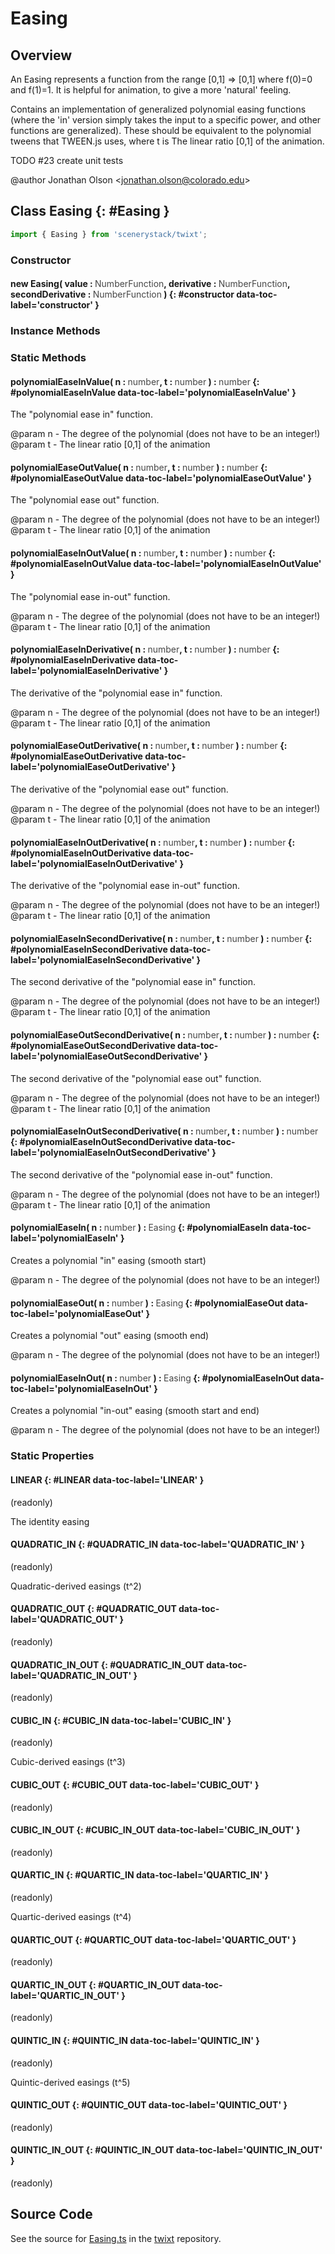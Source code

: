 # Easing

## Overview

An Easing represents a function from the range [0,1] =&gt; [0,1] where f(0)=0 and f(1)=1. It is helpful for animation,
to give a more 'natural' feeling.

Contains an implementation of generalized polynomial easing functions (where the 'in' version simply takes the input
to a specific power, and other functions are generalized). These should be equivalent to the polynomial tweens that
TWEEN.js uses, where t is The linear ratio [0,1] of the animation.

TODO #23 create unit tests

@author Jonathan Olson &lt;jonathan.olson@colorado.edu&gt;

## Class Easing {: #Easing }


```js
import { Easing } from 'scenerystack/twixt';
```
### Constructor

#### new Easing( value : <span style="font-weight: 400; opacity: 80%;">NumberFunction</span>, derivative : <span style="font-weight: 400; opacity: 80%;">NumberFunction</span>, secondDerivative : <span style="font-weight: 400; opacity: 80%;">NumberFunction</span> ) {: #constructor data-toc-label='constructor' }

### Instance Methods



### Static Methods

#### polynomialEaseInValue( n : <span style="font-weight: 400; opacity: 80%;">number</span>, t : <span style="font-weight: 400; opacity: 80%;">number</span> ) : <span style="font-weight: 400; opacity: 80%;">number</span> {: #polynomialEaseInValue data-toc-label='polynomialEaseInValue' }

The "polynomial ease in" function.

@param n - The degree of the polynomial (does not have to be an integer!)
@param t - The linear ratio [0,1] of the animation

#### polynomialEaseOutValue( n : <span style="font-weight: 400; opacity: 80%;">number</span>, t : <span style="font-weight: 400; opacity: 80%;">number</span> ) : <span style="font-weight: 400; opacity: 80%;">number</span> {: #polynomialEaseOutValue data-toc-label='polynomialEaseOutValue' }

The "polynomial ease out" function.

@param n - The degree of the polynomial (does not have to be an integer!)
@param t - The linear ratio [0,1] of the animation

#### polynomialEaseInOutValue( n : <span style="font-weight: 400; opacity: 80%;">number</span>, t : <span style="font-weight: 400; opacity: 80%;">number</span> ) : <span style="font-weight: 400; opacity: 80%;">number</span> {: #polynomialEaseInOutValue data-toc-label='polynomialEaseInOutValue' }

The "polynomial ease in-out" function.

@param n - The degree of the polynomial (does not have to be an integer!)
@param t - The linear ratio [0,1] of the animation

#### polynomialEaseInDerivative( n : <span style="font-weight: 400; opacity: 80%;">number</span>, t : <span style="font-weight: 400; opacity: 80%;">number</span> ) : <span style="font-weight: 400; opacity: 80%;">number</span> {: #polynomialEaseInDerivative data-toc-label='polynomialEaseInDerivative' }

The derivative of the "polynomial ease in" function.

@param n - The degree of the polynomial (does not have to be an integer!)
@param t - The linear ratio [0,1] of the animation

#### polynomialEaseOutDerivative( n : <span style="font-weight: 400; opacity: 80%;">number</span>, t : <span style="font-weight: 400; opacity: 80%;">number</span> ) : <span style="font-weight: 400; opacity: 80%;">number</span> {: #polynomialEaseOutDerivative data-toc-label='polynomialEaseOutDerivative' }

The derivative of the "polynomial ease out" function.

@param n - The degree of the polynomial (does not have to be an integer!)
@param t - The linear ratio [0,1] of the animation

#### polynomialEaseInOutDerivative( n : <span style="font-weight: 400; opacity: 80%;">number</span>, t : <span style="font-weight: 400; opacity: 80%;">number</span> ) : <span style="font-weight: 400; opacity: 80%;">number</span> {: #polynomialEaseInOutDerivative data-toc-label='polynomialEaseInOutDerivative' }

The derivative of the "polynomial ease in-out" function.

@param n - The degree of the polynomial (does not have to be an integer!)
@param t - The linear ratio [0,1] of the animation

#### polynomialEaseInSecondDerivative( n : <span style="font-weight: 400; opacity: 80%;">number</span>, t : <span style="font-weight: 400; opacity: 80%;">number</span> ) : <span style="font-weight: 400; opacity: 80%;">number</span> {: #polynomialEaseInSecondDerivative data-toc-label='polynomialEaseInSecondDerivative' }

The second derivative of the "polynomial ease in" function.

@param n - The degree of the polynomial (does not have to be an integer!)
@param t - The linear ratio [0,1] of the animation

#### polynomialEaseOutSecondDerivative( n : <span style="font-weight: 400; opacity: 80%;">number</span>, t : <span style="font-weight: 400; opacity: 80%;">number</span> ) : <span style="font-weight: 400; opacity: 80%;">number</span> {: #polynomialEaseOutSecondDerivative data-toc-label='polynomialEaseOutSecondDerivative' }

The second derivative of the "polynomial ease out" function.

@param n - The degree of the polynomial (does not have to be an integer!)
@param t - The linear ratio [0,1] of the animation

#### polynomialEaseInOutSecondDerivative( n : <span style="font-weight: 400; opacity: 80%;">number</span>, t : <span style="font-weight: 400; opacity: 80%;">number</span> ) : <span style="font-weight: 400; opacity: 80%;">number</span> {: #polynomialEaseInOutSecondDerivative data-toc-label='polynomialEaseInOutSecondDerivative' }

The second derivative of the "polynomial ease in-out" function.

@param n - The degree of the polynomial (does not have to be an integer!)
@param t - The linear ratio [0,1] of the animation

#### polynomialEaseIn( n : <span style="font-weight: 400; opacity: 80%;">number</span> ) : <span style="font-weight: 400; opacity: 80%;">Easing</span> {: #polynomialEaseIn data-toc-label='polynomialEaseIn' }

Creates a polynomial "in" easing (smooth start)

@param n - The degree of the polynomial (does not have to be an integer!)

#### polynomialEaseOut( n : <span style="font-weight: 400; opacity: 80%;">number</span> ) : <span style="font-weight: 400; opacity: 80%;">Easing</span> {: #polynomialEaseOut data-toc-label='polynomialEaseOut' }

Creates a polynomial "out" easing (smooth end)

@param n - The degree of the polynomial (does not have to be an integer!)

#### polynomialEaseInOut( n : <span style="font-weight: 400; opacity: 80%;">number</span> ) : <span style="font-weight: 400; opacity: 80%;">Easing</span> {: #polynomialEaseInOut data-toc-label='polynomialEaseInOut' }

Creates a polynomial "in-out" easing (smooth start and end)

@param n - The degree of the polynomial (does not have to be an integer!)

### Static Properties

#### LINEAR {: #LINEAR data-toc-label='LINEAR' }

(readonly)

The identity easing

#### QUADRATIC_IN {: #QUADRATIC_IN data-toc-label='QUADRATIC_IN' }

(readonly)

Quadratic-derived easings (t^2)

#### QUADRATIC_OUT {: #QUADRATIC_OUT data-toc-label='QUADRATIC_OUT' }

(readonly)

#### QUADRATIC_IN_OUT {: #QUADRATIC_IN_OUT data-toc-label='QUADRATIC_IN_OUT' }

(readonly)

#### CUBIC_IN {: #CUBIC_IN data-toc-label='CUBIC_IN' }

(readonly)

Cubic-derived easings (t^3)

#### CUBIC_OUT {: #CUBIC_OUT data-toc-label='CUBIC_OUT' }

(readonly)

#### CUBIC_IN_OUT {: #CUBIC_IN_OUT data-toc-label='CUBIC_IN_OUT' }

(readonly)

#### QUARTIC_IN {: #QUARTIC_IN data-toc-label='QUARTIC_IN' }

(readonly)

Quartic-derived easings (t^4)

#### QUARTIC_OUT {: #QUARTIC_OUT data-toc-label='QUARTIC_OUT' }

(readonly)

#### QUARTIC_IN_OUT {: #QUARTIC_IN_OUT data-toc-label='QUARTIC_IN_OUT' }

(readonly)

#### QUINTIC_IN {: #QUINTIC_IN data-toc-label='QUINTIC_IN' }

(readonly)

Quintic-derived easings (t^5)

#### QUINTIC_OUT {: #QUINTIC_OUT data-toc-label='QUINTIC_OUT' }

(readonly)

#### QUINTIC_IN_OUT {: #QUINTIC_IN_OUT data-toc-label='QUINTIC_IN_OUT' }

(readonly)



## Source Code

See the source for [Easing.ts](https://github.com/phetsims/twixt/blob/main/js/Easing.ts) in the [twixt](https://github.com/phetsims/twixt) repository.
